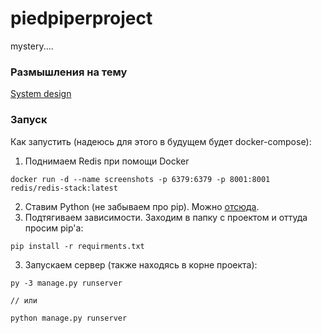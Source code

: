 # piedpiperproject
mystery....

### Размышления на тему

[System design](https://miro.com/app/board/uXjVO5bzoxc=/?share_link_id=321204215848)

### Запуск

Как запустить (надеюсь для этого в будущем будет docker-compose):
1. Поднимаем Redis при помощи Docker
```
docker run -d --name screenshots -p 6379:6379 -p 8001:8001 redis/redis-stack:latest
```
2. Ставим Python (не забываем про pip). Можно [отсюда](https://www.python.org/downloads/).
3. Подтягиваем зависимости. Заходим в папку с проектом и оттуда просим pip'a:
```
pip install -r requirments.txt
```
3. Запускаем сервер (также находясь в корне проекта):
```
py -3 manage.py runserver

// или

python manage.py runserver
```
